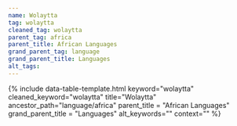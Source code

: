 ```yaml
---
name: Wolaytta
tag: wolaytta
cleaned_tag: wolaytta
parent_tag: africa
parent_title: African Languages
grand_parent_tag: language
grand_parent_title: Languages
alt_tags: 
---
```


{% include data-table-template.html 
  keyword="wolaytta" 
  cleaned_keyword="wolaytta" 
  title="Wolaytta"
  ancestor_path="language/africa" 
  parent_title = "African Languages"
  grand_parent_title = "Languages"
  alt_keywords=""
  context=""
%}


